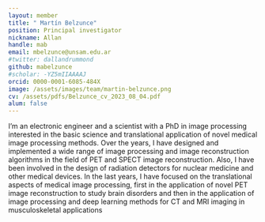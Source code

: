 ```yaml
---
layout: member
title: " Martín Belzunce"
position: Principal investigator
nickname: Allan
handle: mab
email: mbelzunce@unsam.edu.ar
#twitter: dallandrummond
github: mabelzunce
#scholar: -YZ5mIIAAAAJ
orcid: 0000-0001-6085-484X
image: /assets/images/team/martin-belzunce.png
cv: /assets/pdfs/Belzunce_cv_2023_08_04.pdf
alum: false
---
```


I’m an electronic engineer and a scientist with a PhD in image processing interested in the basic science and translational application of novel medical image processing methods. Over the years, I have designed and implemented a wide range of image processing and image reconstruction algorithms in the field of PET and SPECT image reconstruction. Also, I have been involved in the design of radiation detectors for nuclear medicine and other medical devices. In the last years, I have focused on the translational aspects of medical image processing, first in the application of novel PET image reconstruction to study brain disorders and then in the application of image processing and deep learning methods for CT and MRI imaging in musculoskeletal applications
